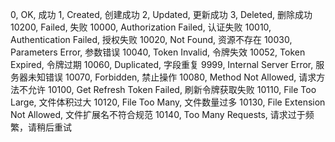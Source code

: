 0, OK, 成功
1, Created, 创建成功
2, Updated, 更新成功
3, Deleted, 删除成功
10200, Failed, 失败
10000, Authorization Failed, 认证失败
10010, Authentication Failed, 授权失败
10020, Not Found, 资源不存在
10030, Parameters Error, 参数错误
10040, Token Invalid, 令牌失效
10052, Token Expired, 令牌过期
10060, Duplicated, 字段重复
9999, Internal Server Error, 服务器未知错误
10070, Forbidden, 禁止操作
10080, Method Not Allowed, 请求方法不允许
10100, Get Refresh Token Failed, 刷新令牌获取失败
10110, File Too Large, 文件体积过大
10120, File Too Many, 文件数量过多
10130, File Extension Not Allowed, 文件扩展名不符合规范
10140, Too Many Requests, 请求过于频繁，请稍后重试
